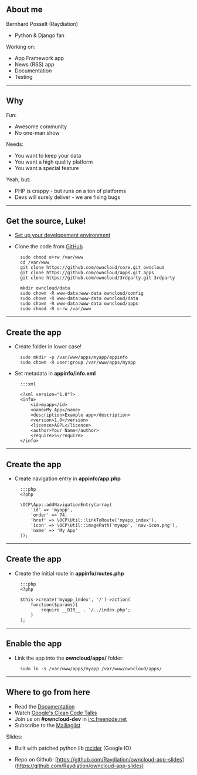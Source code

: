 ## About me

Bernhard Posselt (Raydiation)

* Python & Django fan

Working on:

* App Framework app
* News (RSS) app
* Documentation
* Testing


---

## Why

Fun:

* Awesome community
* No one-man show

Needs:

* You want to keep your data
* You want a high quality platform
* You want a special feature

Yeah, but:

* PHP is crappy - but runs on a ton of platforms
* Devs will surely deliver - we are fixing bugs

---

## Get the source, Luke!

* [Set up your developement environment](http://doc.owncloud.org/server/5.0/admin_manual/installation.html#prerequisites)

* Clone the code from [GitHub](https://github.com/owncloud)

        sudo chmod o+rw /var/www
        cd /var/www
        git clone https://github.com/owncloud/core.git owncloud
        git clone https://github.com/owncloud/apps.git apps
        git clone https://github.com/owncloud/3rdparty.git 3rdparty

        mkdir owncloud/data
        sudo chown -R www-data:www-data owncloud/config
        sudo chown -R www-data:www-data owncloud/data
        sudo chown -R www-data:www-data owncloud/apps
        sudo chmod -R o-rw /var/www

---

## Create the app

* Create folder in lower case!

        sudo mkdir -p /var/www/apps/myapp/appinfo
        sudo chown -R user:group /var/www/apps/myapp

* Set metadata in __appinfo/info.xml__

        :::xml

        <?xml version="1.0"?>
        <info>
            <id>myapp</id>
            <name>My App</name>
            <description>Example app</description>
            <version>1.0</version>
            <licence>AGPL</licence>
            <author>Your Name</author>
            <require>5</require>
        </info>

---

## Create the app

* Create navigation entry in __appinfo/app.php__

        :::php
        <?php

        \OCP\App::addNavigationEntry(array( 
            'id' => 'myapp',
            'order' => 74,
            'href' => \OCP\Util::linkToRoute('myapp_index'),
            'icon' => \OCP\Util::imagePath('myapp', 'nav-icon.png'),
            'name' => 'My App'
        ));

---

## Create the app        

* Create the initial route in __appinfo/routes.php__

        :::php
        <?php

        $this->create('myapp_index', '/')->action(
            function($params){
                require __DIR__ . '/../index.php';
            }
        );


---

## Enable the app



* Link the app into the __owncloud/apps/__ folder:

        sudo ln -s /var/www/apps/myapp /var/www/owncloud/apps/



---

## Where to go from here

* Read the [Documentation](http://doc.owncloud.org/server/master/developer_manual/app/index.html)
* Watch [Google's Clean Code Talks](http://www.youtube.com/watch?v=4F72VULWFvc&playnext=1&list=PLBDAB2BA83BB6588E&feature=results_main)
* Join us on __#owncloud-dev__ in [irc.freenode.net](irc://irc.freenode.net)
* Subscribe to the [Mailinglist](https://mail.kde.org/mailman/listinfo/owncloud)

Slides:

* Built with patched python lib [mcider](https://github.com/ogom/python-mcider) (Google IO)

* Repo on Github: [https://github.com/Raydiation/owncloud-app-slides](https://github.com/Raydiation/owncloud-app-slides)

